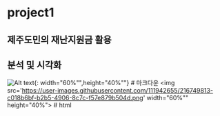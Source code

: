 # project1
## 제주도민의 재난지원금 활용
## 분석 및 시각화
![Alt text](https://user-images.githubusercontent.com/111942655/216749813-c018b6bf-b2b5-4906-8c7c-f57e879b504d.png){: width="60%"",height="40%""}   # 마크다운
<img src='https://user-images.githubusercontent.com/111942655/216749813-c018b6bf-b2b5-4906-8c7c-f57e879b504d.png' width="60%"" height="40%">        # html
